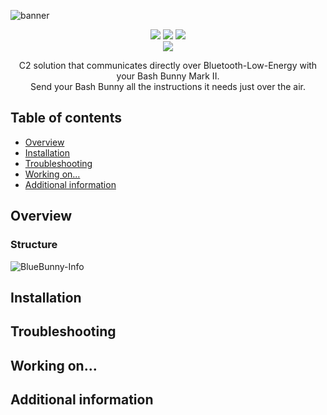 ![banner](https://github.com/90N45-d3v/BlueBunny/assets/79598596/1b5c3e5c-589e-4e9e-b72e-809aa072855c)
<p align="center">
 <img src="https://img.shields.io/badge/Made%20with-Python-blue">
 <img src="https://img.shields.io/github/license/90N45-d3v/BlueBunny.svg">
 <img src="https://img.shields.io/badge/Ask%20me-anything-1abc9c.svg">
 <br>
 <img src="https://img.shields.io/badge/-Linux-lightblue">
</p>
<p align="center">
  C2 solution that communicates directly over Bluetooth-Low-Energy with your Bash Bunny Mark II.<br>Send your Bash Bunny all the instructions it needs just over the air.
</p>

## Table of contents
- [Overview](https://github.com/90N45-d3v/BlueBunny#overview)
- [Installation](https://github.com/90N45-d3v/BlueBunny#installation)
- [Troubleshooting](https://github.com/90N45-d3v/BlueBunny#troubleshooting)
- [Working on...](https://github.com/90N45-d3v/BlueBunny#working-on)
- [Additional information](https://github.com/90N45-d3v/BlueBunny#additional-information)

## Overview
### Structure
![BlueBunny-Info](https://github.com/90N45-d3v/BlueBunny/assets/79598596/b8958c7d-231c-4344-8ec8-d67c4018d095)

## Installation

## Troubleshooting

## Working on...

## Additional information
